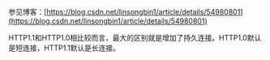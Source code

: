 参见博客：[https://blog.csdn.net/linsongbin1/article/details/54980801](https://blog.csdn.net/linsongbin1/article/details/54980801)

HTTP1.1和HTTP1.0相比较而言，最大的区别就是增加了持久连接。HTTP1.0默认是短连接，HTTP1.1默认是长连接。

